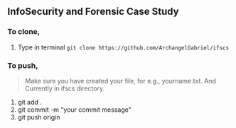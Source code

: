 InfoSecurity and Forensic Case Study
-----
### To clone, 
1. Type in terminal `git clone https://github.com/ArchangelGabriel/ifscs`

### To push,
> Make sure you have created your file, for e.g., yourname.txt. And Currently in ifscs directory.

1. git add .
2. git commit -m "your commit message"
3. git push origin
